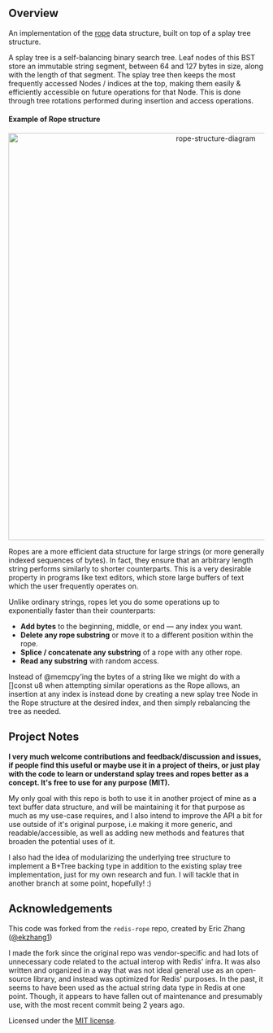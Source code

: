 
## Overview

An implementation of the [rope](<https://en.wikipedia.org/wiki/Rope_(data_structure)>) data structure, built on top of a splay tree structure.

A splay tree is a self-balancing binary search tree. Leaf nodes of this BST store an immutable string segment, between 64 and 127 bytes in size, along with the length of that segment. The splay tree then keeps the most frequently accessed Nodes / indices at the top, making them easily & efficiently accessible on future operations for that Node. This is done through tree rotations performed during insertion and access operations.

#### Example of Rope structure

<p align="center">
    <img src="https://upload.wikimedia.org/wikipedia/commons/thumb/8/8a/Vector_Rope_example.svg/640px-Vector_Rope_example.svg.png" alt="rope-structure-diagram" width="800">
</p>

Ropes are a more efficient data structure for large strings (or more generally indexed sequences of bytes). In fact, they ensure that an arbitrary length string performs similarly to shorter counterparts. This is a very desirable property in programs like text editors, which store large buffers of text which the user frequently operates on.

Unlike ordinary strings, ropes let you do some operations up to exponentially faster than their counterparts:

- **Add bytes** to the beginning, middle, or end — any index you want.
- **Delete any rope substring** or move it to a different position within the rope.
- **Splice / concatenate any substring** of a rope with any other rope.
- **Read any substring** with random access.

Instead of @memcpy'ing the bytes of a string like we might do with a []const u8 when attempting similar operations as the Rope allows, an insertion at any index is instead done by creating a new splay tree Node in the Rope structure at the desired index, and then simply rebalancing the tree as needed.

## Project Notes

<strong>I very much welcome contributions and feedback/discussion and issues, if people find this useful or maybe use it in a project of theirs, or just play with the code to learn or understand splay trees and ropes better as a concept. It's free to use for any purpose (MIT).</strong>

My only goal with this repo is both to use it in another project of mine as a text buffer data structure, and will be maintaining it for that purpose as much as my use-case requires, and I also intend to improve the API a bit for use outside of it's original purpose, i.e making it more generic, and readable/accessible, as well as adding new methods and features that broaden the potential uses of it.

I also had the idea of modularizing the underlying tree structure to implement a B+Tree backing type in addition to the existing splay tree implementation, just for my own research and fun. I will tackle that in another branch at some point, hopefully! :)

## Acknowledgements

This code was forked from the `redis-rope` repo, created by Eric Zhang ([@ekzhang1](https://twitter.com/ekzhang1))

I made the fork since the original repo was vendor-specific and had lots of unnecessary code related to the actual interop with Redis' infra. It was also written and organized in a way that was not ideal general use as an open-source library, and instead was optimized for Redis' purposes. In the past, it seems to have been used as the actual string data type in Redis at one point. Though, it appears to have fallen out of maintenance and presumably use, with the most recent commit being 2 years ago.

Licensed under the [MIT license](LICENSE).
